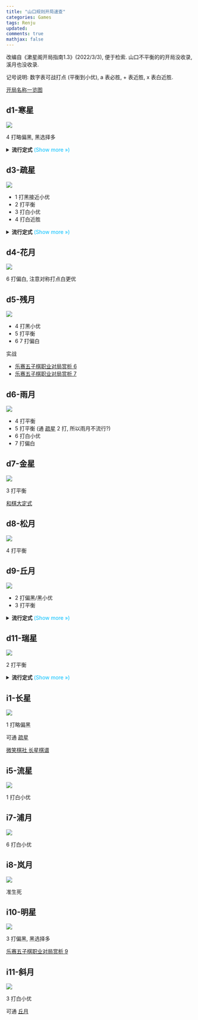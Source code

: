 ```yaml
---
title: "山口规则开局速查"
categories: Games
tags: Renju
updated: 
comments: true
mathjax: false
---
```


改编自《漱星阁开局指南1.3》(2022/3/3), 便于检索. 山口不平衡的的开局没收录, 溪月也没收录.

记号说明: 数字表可战打点 (平衡到小优), a 表必胜, + 表近胜, x 表白近胜.

[开局名称一览图](http://iroha.poloa.net/ref/07_02.html)

<!-- more -->

## d1-寒星

![](https://shiina18.github.io/assets/posts/images/434535520231991.png)

4 打略偏黑, 黑选择多


<details><summary><b>流行定式</b><font color="deepskyblue"> (Show more &raquo;)</font></summary>
<p><img alt="" src="https://shiina18.github.io/assets/posts/images/371830122240231.png" /></p>
<ul>
<li><a href="https://www.bilibili.com/video/BV1oq4y1V7wV">2021 年锦标赛第一轮棋评</a></li>
<li><a href="https://mp.weixin.qq.com/s/EY9oQO0r-7XOmmuXNUu8Iw">微笑棋社 寒星</a></li>
<li>"13 不活三白必胜", 出自 <a href="https://www.bilibili.com/video/BV1vK4y147kK">乐赛五子棋职业对局赏析 8</a></li>
</ul></details>

## d3-疏星

![](https://shiina18.github.io/assets/posts/images/131455720247475.png)

- 1 打黑接近小优
- 2 打平衡
- 3 打白小优
- 4 打白近胜

<details><summary><b>流行定式</b><font color="deepskyblue"> (Show more &raquo;)</font></summary>
<p><img alt="" src="https://shiina18.github.io/assets/posts/images/127725321239229.png" /></p>
<p><a href="https://mp.weixin.qq.com/s/rzLFH-qNyEpD2IH9036abg">微笑棋社 疏星一打</a></p></details>

## d4-花月

![](https://shiina18.github.io/assets/posts/images/560670021244977.png)

6 打偏白, 注意对称打点白更优

## d5-残月

![](https://shiina18.github.io/assets/posts/images/84570321226218.png)

- 4 打黑小优
- 5 打平衡
- 6 7 打偏白

实战

- [乐赛五子棋职业对局赏析 6](https://www.bilibili.com/video/BV1ua4y1Y7fr)
- [乐赛五子棋职业对局赏析 7](https://www.bilibili.com/video/BV15D4y1Q7h3)

## d6-雨月

![](https://shiina18.github.io/assets/posts/images/580150721243794.png)

- 4 打平衡
- 5 打平衡 (通 [疏星](#d3-疏星) 2 打, 所以雨月不流行?)
- 6 打白小优
- 7 打偏白

## d7-金星

![](https://shiina18.github.io/assets/posts/images/489531021237340.png)

3 打平衡

[和棋大定式](https://www.bilibili.com/video/BV1ua4y1Y7fr)

## d8-松月

![](https://shiina18.github.io/assets/posts/images/455921221230474.png)

4 打平衡

## d9-丘月

![](https://shiina18.github.io/assets/posts/images/412731321221004.png)

- 2 打偏黑/黑小优
- 3 打平衡

<details><summary><b>流行定式</b><font color="deepskyblue"> (Show more &raquo;)</font></summary>
<p><img alt="" src="https://shiina18.github.io/assets/posts/images/525054621220805.png" /></p>
<p><a href="https://www.bilibili.com/video/BV13p4y1v7gT">2020 年世界青少年五子棋锦标赛有禁第 9 轮</a></p></details>

## d11-瑞星

![](https://shiina18.github.io/assets/posts/images/282303621224415.png)

2 打平衡

<details><summary><b>流行定式</b><font color="deepskyblue"> (Show more &raquo;)</font></summary>
<p><img alt="" src="https://shiina18.github.io/assets/posts/images/387014821237934.png" /></p>
<p>经典前十手, 其他 11 乏力</p>
<p><a href="https://www.bilibili.com/video/BV1n7411r7vJ">和棋大定式</a></p></details>

## i1-长星

![](https://shiina18.github.io/assets/posts/images/309061621223508.png)

1 打略偏黑

可通 [疏星](#d3-疏星)

[微笑棋社 长星棋谱](https://mp.weixin.qq.com/s/EbAYtuHEXonP0fsaWOTFLQ)

## i5-流星

![](https://shiina18.github.io/assets/posts/images/219963021235117.png)

1 打白小优

## i7-浦月

![](https://shiina18.github.io/assets/posts/images/444232421225340.png)

6 打白小优

## i8-岚月

![](https://shiina18.github.io/assets/posts/images/30644121220666.png)

准生死

## i10-明星

![](https://shiina18.github.io/assets/posts/images/403262721225949.png)

3 打偏黑, 黑选择多

[乐赛五子棋职业对局赏析 9](https://www.bilibili.com/video/BV1wz4y1f7Xt)

## i11-斜月

![](https://shiina18.github.io/assets/posts/images/76572221232455.png)

3 打白小优

可通 [丘月](#d9-丘月)

